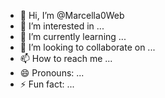 - 👋 Hi, I’m @Marcella0Web
- 👀 I’m interested in ...
- 🌱 I’m currently learning ...
- 💞️ I’m looking to collaborate on ...
- 📫 How to reach me ...
- 😄 Pronouns: ...
- ⚡ Fun fact: ...

<!---
Marcella0Web/Marcella0Web is a ✨ special ✨ repository because its `README.md` (this file) appears on your GitHub profile.
You can click the Preview link to take a look at your changes.
--->
